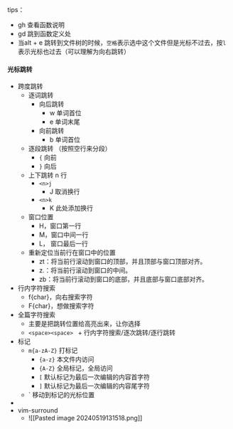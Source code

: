 
tips：
+ gh 查看函数说明
+ gd 跳到函数定义处
+ 当alt + e 跳转到文件树的时候，`空格`表示选中这个文件但是光标不过去，按`l`表示光标也过去（可以理解为向右跳转）

#### 光标跳转
+ 跨度跳转
	+ 逐词跳转
		+ 向后跳转
			+ w 单词首位
			+ e 单词末尾
		+ 向前跳转
			+ b 单词首位
	+ 逐段跳转 （按照空行来分段）
		+ `{` 向前
		+ `}` 向后
	+ 上下跳转 n 行
		+ `<n>j`
			+ J 取消换行
		+ `<n>k`
			+ K 此处添加换行
	+ 窗口位置
		+ H，窗口第一行
		+ M，窗口中间一行
		+ L， 窗口最后一行
	+ 重新定位当前行在窗口中的位置
		+ zt：将当前行滚动到窗口的顶部，并且顶部与窗口顶部对齐。
		+ z.：将当前行滚动到窗口的中间。
		+ zb：将当前行滚动到窗口的底部，并且底部与窗口底部对齐。
+ 行内字符搜索
	+ f{char}，向右搜索字符
	+ F{char}，想做搜索字符
+ 全篇字符搜索
	+ 主要是把跳转位置给高亮出来，让你选择
	+ `<space><space> ` + 行内字符搜索/逐次跳转/逐行跳转
+ 标记
	+ `m{a-zA-Z}` 打标记
		+ `{a-z}` 本文件内访问
		+ `{A-Z}` 全局标记，全局访问
		+ `[`  默认标记为最后一次编辑的内容首字符
		+ `]`  默认标记为最后一次编辑的内容尾字符
	+ \`  移动到标记的光标位置
+ 
+ vim-surround
	+ ![[Pasted image 20240519131518.png]]
